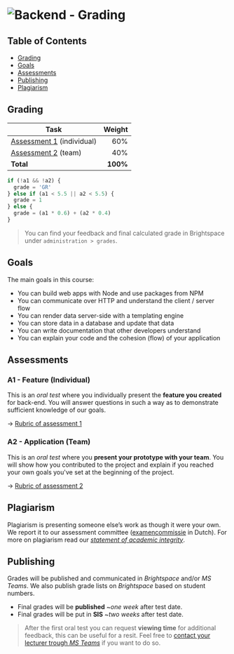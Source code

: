 # ![Backend - Grading][banner]

## Table of Contents

*   [Grading](#grade)
*   [Goals](#lgoals)
*   [Assessments](#assesments)
*   [Publishing](#publishing)
*   [Plagiarism](#plagiarism)

## Grading

| Task                                |   Weight |
| ----------------------------------  | -------: |
| [Assessment 1][a1] (individual)        |      60% |
| [Assessment 2][a2] (team)            |      40% |
| **Total**                           | **100%** |


```js
if (!a1 && !a2) {
  grade = 'GR'
} else if (a1 < 5.5 || a2 < 5.5) {
  grade = 1
} else {
  grade = (a1 * 0.6) + (a2 * 0.4)
}
```

> You can find your feedback and final calculated grade in Brightspace under `administration > grades`.

## Goals

The main goals in this course:

* You can build web apps with Node and use packages from NPM
* You can communicate over HTTP and understand the client / server flow
* You can render data server-side with a templating engine
* You can store data in a database and update that data
* You can write documentation that other developers understand
* You can explain your code and the cohesion (flow) of your application

## Assessments

### A1 - Feature (Individual)
This is an *oral test* where you individually present the **feature you created** for back-end. You will answer questions in such a way as to demonstrate sufficient knowledge of our goals.

→ [Rubric of assessment 1][a1]

### A2 - Application (Team)
This is an *oral test* where you **present your prototype with your team**. You will show how you contributed to the project and explain if you reached your own goals you've set at the beginning of the project.

→ [Rubric of assessment 2][a2]

## Plagiarism

Plagiarism is presenting someone else’s work as though it were your own. We report it to our assessment committee
([examencommissie](https://moodle.cmd.hva.nl/mod/page/view.php?id=1738) in Dutch). For more on plagiarism read our [_statement of academic integrity_](https://github.com/cmda-bt/be-course-20-21/blob/main/docs/plagiarism.md).


## Publishing
Grades will be published and communicated in _Brightspace_ and/or _MS Teams_. We also publish grade lists on _Brightspace_ based on student numbers.

* Final grades will be **published** ~_one week_ after test date.
* Final grades will be put in **SIS** ~_two weeks_ after test date.

> After the first oral test you can request **viewing time** for additional feedback, this can be useful for a resit. Feel free to [contact your lecturer trough _MS Teams_](/readme#synopsis) if you want to do so.

[a1]: https://github.com/cmda-bt/be-course-20-21/blob/master/grading/a1.md
[a2]: https://github.com/cmda-bt/be-course-20-21/blob/master/grading/a2.md
[banner]: https://cmda-bt.github.io/be-course-18-19/assets/banner-grading.svg
[grading]: /grading/readme.md
